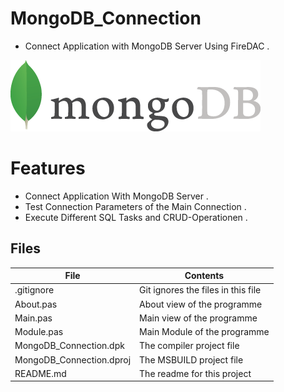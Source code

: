 # MongoDB_Connection
- Connect Application with MongoDB Server Using FireDAC .
                   
![](MongoDB_Connection.png) 




# Features  
- Connect Application With MongoDB Server .
- Test Connection Parameters of the Main Connection .
- Execute Different SQL Tasks and CRUD-Operationen .





## Files

| File | Contents | 
| --- | --- |
| .gitignore | Git ignores the files in this file |
| About.pas | About view of the programme |
| Main.pas | Main view of the programme |
| Module.pas | Main Module of the programme |
| MongoDB_Connection.dpk | The compiler project file |
| MongoDB_Connection.dproj | The MSBUILD project file |
| README.md | The readme for this project |
